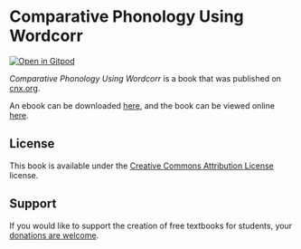 # Comparative Phonology Using Wordcorr

[![Open in Gitpod](https://gitpod.io/button/open-in-gitpod.svg)](https://gitpod.io/from-referrer/)

_Comparative Phonology Using Wordcorr_ is a book that was published on [cnx.org](https://cnx.org/).

An ebook can be downloaded [here](https://github.com/cnx-user-books/cnxbook-comparative-phonology-using-wordcorr/releases/latest), and the book can be viewed online [here](https://github.com/cnx-user-books/cnxbook-comparative-phonology-using-wordcorr/releases/latest).

## License
This book is available under the [Creative Commons Attribution License](./LICENSE) license.

## Support
If you would like to support the creation of free textbooks for students, your [donations are welcome](https://riceconnect.rice.edu/donation/support-openstax-banner).
